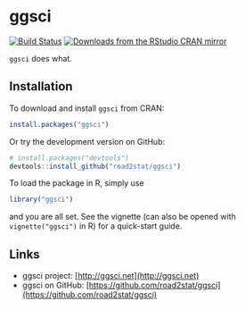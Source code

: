 # ggsci

[![Build Status](https://travis-ci.org/road2stat/ggsci.png?branch=master)](https://travis-ci.org/road2stat/ggsci)
[![Downloads from the RStudio CRAN mirror](http://cranlogs.r-pkg.org/badges/ggsci)](http://cranlogs.r-pkg.org/badges/ggsci)

`ggsci` does what.

## Installation

To download and install `ggsci` from CRAN:

```r
install.packages("ggsci")
```

Or try the development version on GitHub:

```r
# install.packages("devtools")
devtools::install_github("road2stat/ggsci")
```

To load the package in R, simply use

```r
library("ggsci")
```

and you are all set. See the vignette (can also be opened with `vignette("ggsci")` in R) for a quick-start guide.

## Links

* ggsci project: [http://ggsci.net](http://ggsci.net)
* ggsci on GitHub: [https://github.com/road2stat/ggsci](https://github.com/road2stat/ggsci)
